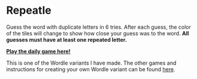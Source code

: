# Repeatle

Guess the word with duplicate letters in 6 tries. After each guess, the color of the tiles will change to show how close your guess was to the word. <strong>All guesses must have at least one repeated letter.</strong>

[**Play the daily game here!**](https://repeatle.herokuapp.com/)

This is one of the Wordle variants I have made. The other games and instructions for creating your own Wordle variant can be found [here](https://github.com/Compsciler/Wordle-With-Score-Database/).
